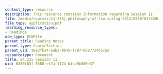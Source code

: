 ```yaml
---
content_type: resource
description: This resource contains information regarding Session 11
file: /media/courses/24-235j-philosophy-of-law-spring-2012/0350f03f8580ef7a1124b1bc9b500e37_MIT24_235JS12_Session11.pdf
file_type: application/pdf
learning_resource_types:
- Readings
ocw_type: OCWFile
parent_title: Reading Notes
parent_type: CourseSection
parent_uid: a682fbe4-eaba-8b45-f707-0b877346bc5d
resourcetype: Document
title: 24.235 Session 11
uid: 0350f03f-8580-ef7a-1124-b1bc9b500e37
---
```

